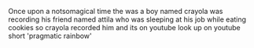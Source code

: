  Once upon a notsomagical time the was a boy named crayola was recording his
friend named attila who was sleeping at his job while eating
cookies so crayola recorded
him and its on youtube look up on youtube short 'pragmatic rainbow'
